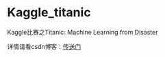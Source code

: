 # Kaggle_titanic
Kaggle比赛之Titanic: Machine Learning from Disaster

详情请看csdn博客：[传送门](http://blog.csdn.net/login_sonata/article/details/54315273)
